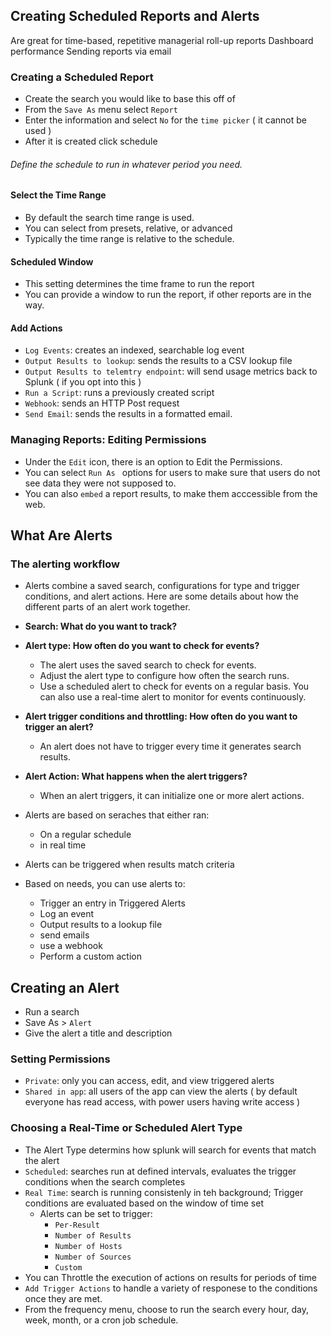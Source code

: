 ## Creating Scheduled Reports and Alerts
Are great for time-based, repetitive managerial roll-up reports
Dashboard performance
Sending reports via email

### Creating a Scheduled Report
* Create the search you would like to base this off of
* From the `Save As` menu select `Report`
* Enter the information and select `No` for the `time picker` ( it cannot be used )
* After it is created click schedule
###### Define the schedule to run in whatever period you need.

#### Select the Time Range
* By default the search time range is used.
* You can select from presets, relative, or advanced
* Typically the time range is relative to the schedule.     

#### Scheduled Window
* This setting determines the time frame to run the report
* You can provide a window to run the report, if other reports are in the way.

#### Add Actions
* `Log Events`: creates an indexed, searchable log event
* `Output Results to lookup`: sends the results to a CSV lookup file
* `Output Results to telemtry endpoint`: will send usage metrics back to  Splunk ( if you opt into this )
* `Run a Script`: runs a previously created script
* `Webhook`: sends an HTTP Post request 
* `Send Email`: sends the results in a formatted email.

### Managing Reports: Editing Permissions
* Under the `Edit` icon, there is an option to Edit the Permissions.
* You can select `Run As ` options for users to make sure that users do not see data they were not supposed to. 
* You can also `embed` a report results, to make them acccessible from the web. 

## What Are Alerts
### The alerting workflow
* Alerts combine a saved search, configurations for type and trigger conditions, and alert actions. Here are some details about how the different parts of an alert work together.

* **Search: What do you want to track?**

* **Alert type: How often do you want to check for events?**
  * The alert uses the saved search to check for events. 
  * Adjust the alert type to configure how often the search runs. 
  * Use a scheduled alert to check for events on a regular basis. You can also use a real-time alert to monitor for events continuously.

* **Alert trigger conditions and throttling: How often do you want to trigger an alert?**  
  * An alert does not have to trigger every time it generates search results. 

* **Alert Action: What happens when the alert triggers?**
  * When an alert triggers, it can initialize one or more alert actions. 
    
* Alerts are based on seraches that either ran:
  * On a regular schedule
  * in real time 
* Alerts can be triggered when results match criteria
* Based on needs, you can use alerts to:
  * Trigger an entry in Triggered Alerts
  * Log an event
  * Output results to a lookup file
  * send emails
  * use a webhook
  * Perform a custom action
## Creating an Alert
* Run a search
* Save As > `Alert`
* Give the alert a title and description
### Setting Permissions
* `Private`: only you can access, edit, and view triggered alerts
* `Shared in app`: all users of the app can view the alerts ( by default everyone has read access, with power users having write access )

### Choosing a Real-Time or Scheduled Alert Type
* The Alert Type determins how splunk will search for events that match the alert
* `Scheduled`: searches run at defined intervals, evaluates the trigger conditions when the search completes
* `Real Time`: search is running consistenly in teh background; Trigger conditions are evaluated based on the window of time set 
  * Alerts can be set to trigger:
    * `Per-Result`
    * `Number of Results`
    * `Number of Hosts`
    * `Number of Sources`
    * `Custom`
* You can Throttle the execution of actions on results for periods of time
* `Add Trigger Actions` to handle a variety of responese to the conditions once they are met. 
* From the frequency menu, choose to run the search every hour, day, week, month, or a cron job schedule. 
